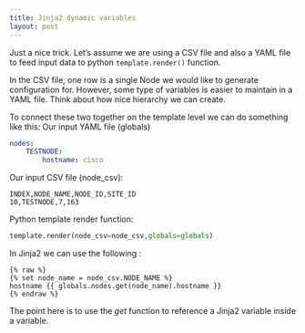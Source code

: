 ```yaml
---
title: Jinja2 dynamic variables
layout: post
---
```

Just a nice trick. Let’s assume we are using a CSV file and also a YAML file to feed input data to python `template.render()` function. 

In the CSV file, one row is a single Node we would like to generate configuration for. However, some type of variables is easier to maintain in a YAML file. Think about how nice hierarchy we can create. 

To connect these two together on the template level we can do something like this:
Our input YAML file (globals)
```yaml
nodes:
	TESTNODE:
		hostname: cisco
```
Our input CSV file (node\_csv):
```csv
INDEX,NODE_NAME,NODE_ID,SITE_ID
10,TESTNODE,7,163
```
Python template render function: 
```python
template.render(node_csv=node_csv,globals=globals)
```

In Jinja2 we can use the following :

```jinja2
{% raw %}
{% set node_name = node_csv.NODE_NAME %}
hostname {{ globals.nodes.get(node_name).hostname }}
{% endraw %}
```

The point here is to use the _get_ function to reference a Jinja2 variable inside a variable. 
